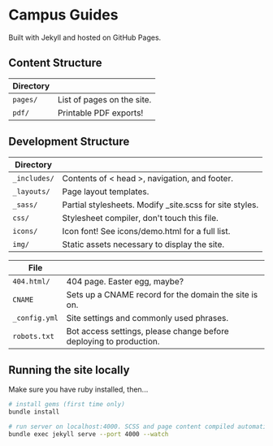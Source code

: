 # Campus Guides

Built with Jekyll and hosted on GitHub Pages.

## Content Structure

| Directory |  |
| --- | --- |
| ````pages/```` | List of pages on the site. |
| ````pdf/```` | Printable PDF exports! |


## Development Structure

| Directory |  |
| --- | --- |
| ````_includes/```` | Contents of < head >, navigation, and footer. |
| ````_layouts/```` | Page layout templates. |
| ````_sass/```` | Partial stylesheets. Modify _site.scss for site styles. |
| ````css/```` | Stylesheet compiler, don't touch this file. |
| ````icons/```` | Icon font! See icons/demo.html for a full list. |
| ````img/```` | Static assets necessary to display the site. |

| File |  |
| --- | --- |
| ````404.html/```` | 404 page. Easter egg, maybe? |
| ````CNAME```` | Sets up a CNAME record for the domain the site is on. |
| ````_config.yml```` | Site settings and commonly used phrases.  |
| ````robots.txt```` | Bot access settings, please change before deploying to production. |

## Running the site locally

Make sure you have ruby installed, then...

````bash
# install gems (first time only)
bundle install

# run server on localhost:4000. SCSS and page content compiled automatically on save.
bundle exec jekyll serve --port 4000 --watch
````

